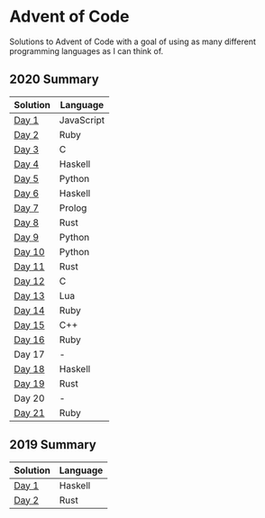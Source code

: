# Advent of Code

Solutions to Advent of Code with a goal of using as many different programming languages as I can think of.

## 2020 Summary

| Solution                     | Language                  |
| ---------------------------- | ------------------------- |
| [Day 1](./2020/day_01.js)    | JavaScript                |
| [Day 2](./2020/day_02.rb)    | Ruby                      |
| [Day 3](./2020/day_03.c)     | C                         |
| [Day 4](./2020/day_04.hs)    | Haskell                   |
| [Day 5](./2020/day_05.py)    | Python                    |
| [Day 6](./2020/day_06.hs)    | Haskell                   |
| [Day 7](./2020/day_07.pl)    | Prolog                    |
| [Day 8](./2020/day_08.rs)    | Rust                      |
| [Day 9](./2020/day_09.py)    | Python                    |
| [Day 10](./2020/day_10.py)   | Python                    |
| [Day 11](./2020/day_11.rs)   | Rust                      |
| [Day 12](./2020/day_12.c)    | C                         |
| [Day 13](./2020/day_13.lua)  | Lua                       |
| [Day 14](./2020/day_14.rb)   | Ruby                      |
| [Day 15](./2020/day_15.cpp)  | C++                       |
| [Day 16](./2020/day_16.rb)   | Ruby                      |
| Day 17                       | -                         |
| [Day 18](./2020/day_18.hs)   | Haskell                   |
| [Day 19](./2020/day_19.rs)   | Rust                      |
| Day 20                       | -                         |
| [Day 21](./2020/day_21.rb)   | Ruby                      |

## 2019 Summary

| Solution                     | Language                  |
| ---------------------------- | ------------------------- |
| [Day 1](./2019/day_01.hs)    | Haskell                   |
| [Day 2](./2019/day_02.rs)    | Rust                      |
